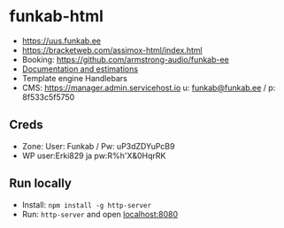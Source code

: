# funkab-html

* https://uus.funkab.ee
* https://bracketweb.com/assimox-html/index.html
* Booking: https://github.com/armstrong-audio/funkab-ee
* [Documentation and estimations](https://drive.google.com/drive/u/0/folders/1mXC37oJUwr8bwkOJixlGy_T9FHnJrRaS)
* Template engine Handlebars
* CMS: https://manager.admin.servicehost.io u: funkab@funkab.ee / p: 8f533c5f5750

## Creds

* Zone: User: Funkab / Pw: uP3dZDYuPcB9
* WP user:Erki829 ja pw:R%h'X&0HqrRK

## Run locally

* Install: `npm install -g http-server`
* Run: `http-server` and open [localhost:8080](http://localhost:8080)
